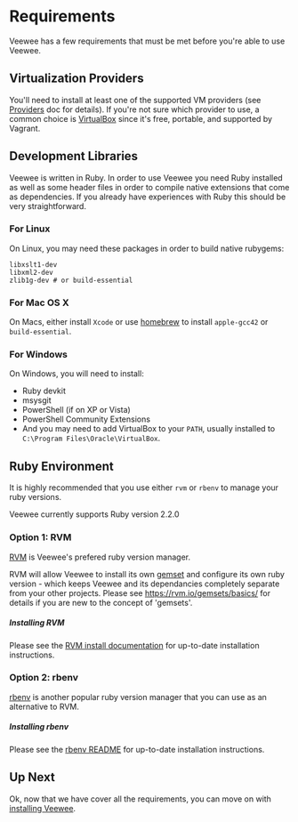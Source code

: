 # Requirements

Veewee has a few requirements that must be met before you're able to use Veewee.


## Virtualization Providers

You'll need to install at least one of the supported VM providers (see [Providers](providers.md) doc for details). If you're not sure which provider to use, a common choice is [VirtualBox](http://www.virtualbox.org/) since it's free, portable, and supported by Vagrant.


## Development Libraries

Veewee is written in Ruby. In order to use Veewee you need Ruby installed as well as some header files
in order to compile native extensions that come as dependencies. If you already have experiences with Ruby this should be very straightforward. 


### For Linux

On Linux, you may need these packages in order to build native rubygems:

    libxslt1-dev
    libxml2-dev
    zlib1g-dev # or build-essential


### For Mac OS X

On Macs, either install `Xcode` or use [homebrew](http://mxcl.github.io/homebrew/) to install `apple-gcc42` or `build-essential`.


### For Windows

On Windows, you will need to install:

* Ruby devkit
* msysgit
* PowerShell (if on XP or Vista)
* PowerShell Community Extensions
* And you may need to add VirtualBox to your `PATH`, usually installed to `C:\Program Files\Oracle\VirtualBox`.


## Ruby Environment

It is highly recommended that you use either `rvm` or `rbenv` to manage your ruby versions.

Veewee currently supports Ruby version 2.2.0


### Option 1: RVM

[RVM](https://rvm.io/) is Veewee's prefered ruby version manager. 

RVM will allow Veewee to install its own [gemset](https://rvm.io/gemsets/basics/) and configure its own ruby version - which keeps Veewee and its dependancies completely separate from your other projects. Please see https://rvm.io/gemsets/basics/ for details if you are new to the concept of 'gemsets'.


##### Installing RVM

Please see the [RVM install documentation](https://rvm.io/rvm/install) for up-to-date installation instructions.


### Option 2: rbenv

[rbenv](https://github.com/sstephenson/rbenv) is another popular ruby version manager that you can use as an alternative to RVM.


##### Installing rbenv

Please see the [rbenv README]( https://github.com/sstephenson/rbenv/#installation) for up-to-date installation instructions.


## Up Next

Ok, now that we have cover all the requirements, you can move on with [installing Veewee](installation.md).
